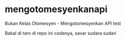 # mengotomesyenkanapi
Bukan Kelas Otomesyen - Mengotomesyenkan API test

Bakal di taro di repo ini codenya, savar sudara sudari
